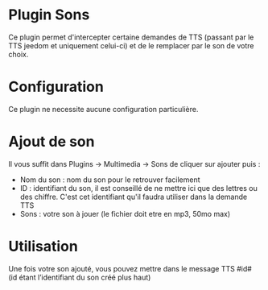 # Plugin Sons

Ce plugin permet d'intercepter certaine demandes de TTS (passant par le TTS jeedom et uniquement celui-ci) et de le remplacer par le son de votre choix.

# Configuration

Ce plugin ne necessite aucune configuration particulière.

# Ajout de son

Il vous suffit dans Plugins -> Multimedia -> Sons de cliquer sur ajouter puis :

- Nom du son : nom du son pour le retrouver facilement
- ID : identifiant du son, il est conseillé de ne mettre ici que des lettres ou des chiffre. C'est cet identifiant qu'il faudra utiliser dans la demande TTS
- Sons : votre son à jouer (le fichier doit etre en mp3, 50mo max)

# Utilisation

Une fois votre son ajouté, vous pouvez mettre dans le message TTS #id# (id étant l’identifiant du son créé plus haut)
